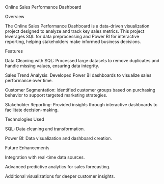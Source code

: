 Online Sales Performance Dashboard

Overview

The Online Sales Performance Dashboard is a data-driven visualization project designed to analyze and track key sales metrics. This project leverages SQL for data preprocessing and Power BI for interactive reporting, helping stakeholders make informed business decisions.

Features

Data Cleaning with SQL: Processed large datasets to remove duplicates and handle missing values, ensuring data integrity.

Sales Trend Analysis: Developed Power BI dashboards to visualize sales performance over time.

Customer Segmentation: Identified customer groups based on purchasing behavior to support targeted marketing strategies.

Stakeholder Reporting: Provided insights through interactive dashboards to facilitate decision-making.

Technologies Used

SQL: Data cleaning and transformation.

Power BI: Data visualization and dashboard creation.

Future Enhancements

Integration with real-time data sources.

Advanced predictive analytics for sales forecasting.

Additional visualizations for deeper customer insights.
